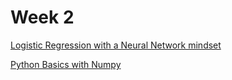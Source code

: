 # Week 2
[Logistic Regression with a Neural Network mindset](https://github.com/caiosainvallio/deeplearning_specialization/blob/master/Neural%20Networks%20and%20Deep%20Learning/week%202/Logistic_Regression_with_a_Neural_Network_mindset_v6a.ipynb)

[Python Basics with Numpy](https://github.com/caiosainvallio/deeplearning_specialization/blob/master/Neural%20Networks%20and%20Deep%20Learning/week%202/Python_Basics_With_Numpy_v3a.ipynb)
